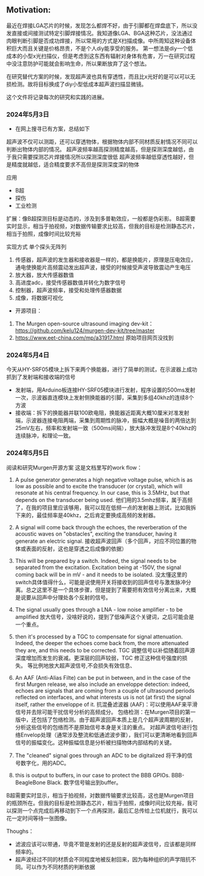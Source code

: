 ## Motivation:
最近在焊接LGA芯片的时候，发现怎么都焊不好，由于引脚都在焊盘底下，所以没发直接或间接测试特定引脚焊接情况。我知道像LGA、BGA这种芯片，没法通过肉眼判断引脚是否成功焊接，所以常用的方式是X扫描成像。中所周知这种设备体积巨大而且关键是价格昂贵，不是个人diy能享受的服务。
第一想法是diy一个低成本的小型x光扫描仪，但是考虑到这东西有辐射对身体有危害，万一在研究过程中没注意防护可能就会影响生命，所以果断放弃了这个想法。

在研究替代方案的时候，发现超声波也具有穿透性，而且比x光好的是可以可以无损检测。故将目标换成了diy小型低成本超声波扫描显微镜。

这个文件将记录每次的研究和实践的进展。

### 2024年5月3日

- 在网上搜寻已有方案，总结如下

超声波不仅可以测距，还可以穿透物体，根据物体内部不同材质反射情况不同可以判断出物体内部的情况。 
超声波频率越高探测精度越高，但是探测深度越低，由于我只需要探测芯片焊接情况所以探测深度很低
超声波频率越低穿透性越好，但是精度就越低，适合精度要求不高但是探测深度深的物体

应用
- B超
- 探伤
- 工业检测

扩展：像B超探测目标是动态的，涉及到多普勒效应，一般都是伪彩影。 B超需要实时显示，相当于拍视频，对数据传输要求比较高，但我的目标是检测静态芯片，相当于拍照，成像时间比较充裕

实现方式
单个探头无阵列
1. 传感器，超声波的发生器和接收器是一样的，都是换能片，原理是压电效应，通电使换能片高频震动发出超声波，接受的时候接受声波导致震动产生电压
2. 放大器，放大传感器数值
3. 高进度adc，接受传感器数值并转化为数字信号
3. 控制器，超声波频率，接受和处理传感器数据
4. 成像，将数据可视化

- 开源项目：
1. The Murgen open-source ultrasound imaging dev-kit： https://github.com/kelu124/murgen-dev-kit/tree/master
2. https://www.eet-china.com/mp/a31917.html 原始项目网页没找到  

### 2024年5月4日

今天从HY-SRF05模块上拆下来两个换能器，进行了简单的测试，在示波器上成功抓到了发射端和接收端的信号
- 发射端，用Arduino板连接HY-SRF05模块进行发射，程序设置的500ms发射一次，示波器直连模块上发射侧换能器的引脚，采集到多组40khz的连续8个方波
- 接收端：拆下的换能器并联100欧电阻，换能器近距离大概10厘米对准发射端，示波器连接电阻两端，采集到周期性的脉冲，振幅大概是噪音的两倍达到25mV左右，频率和发射端一致（500ms间隔），放大脉冲发现是8个40khz的连续脉冲，和理论一致。

### 2024年5月5日

阅读和研究Murgen开源方案
这是文档里写的work flow：
1. A pulse generator generates a high negative voltage pulse, which is as low as possible and to excite the transducer (or crystal), which will resonate at his central frequency. In our case, this is 3.5MHz, but that depends on the transducer being used.
他们用的3.5mhz频率，属于高频了，在我的项目里应该够用，我可以现在低频一点的发射器上测试，比如我拆下来的，最佳频率是40khz，之后肯定要换成高频的发射器。

2. A signal will come back through the echoes, the reverberation of the acoustic waves on "obstacles", exciting the transducer, having it generate an electric signal.
接收超声波回声（多个回声，对应不同位置的物体或表面的反射，这也是穿透之后成像的依据）

3. This will be prepared by a switch. Indeed, the signal needs to be separated from the excitation. Excitation being at -150V, the signal coming back will be in mV - and it needs to be isolated.
没太懂这里的switch具体值得什么，可能是说使用开关将接收到的回声信号与激发脉冲分离。总之这里不是一个具体步骤，但是提到了需要把有效信号分离出来，大概是说要从回声中分理处各个反射的信号。

4. The signal usually goes through a LNA - low noise amplifier - to be amplified
放大信号，没啥好说的，提到了低噪声这个关键词，之后可能会是一个重点。

5. then it's processed by a TGC to compensate for signal attenuation. Indeed, the deeper the echoes come back from, the more attenuated they are, and this needs to be corrected.
TGC 调整信号以补偿随着回声源深度增加而发生的衰减。更深层的回声较弱，TGC 修正这种信号强度的损失。
等比例地放大超声波信号,不会损失有效信息、

6. An AAF (Anti-Alias Filte) can be put in between, and in the case of the first Murgen release, we also include an enveloppe detection: indeed, echoes are signals that are coming from a couple of ultrasound periods reflected on interfaces, and what interests us is not (at first) the signal itself, rather the enveloppe of it.
抗混叠滤波器 (AAF)：可以使用AAF来平滑信号并去除可能干扰信号分析的高频成分。
包络检测：在Murgen项目的第一版中，还包括了包络检测。由于超声波回声本质上是几个超声波周期的反射，分析这些信号的包络而不是原始信号本身是关注的重点。
对超声波信号进行包络Envelop处理（通常涉及整流和低通滤波步骤），我们可以更清晰地看到回声信号的振幅变化。这种振幅信息是分析被扫描物体内部结构的关键。

7. The "cleaned" signal goes through an ADC to be digitalized
将干净的信号数字化，用的ADC。

8. this is output to buffers, in our case to protect the BBB GPIOs.
BBB- BeagleBone Black. 数字信号输出到buffer。


B超需要实时显示，相当于拍视频，对数据传输要求比较高，这也是Murgen项目的瓶颈所在。但我的目标是检测静态芯片，相当于拍照，成像时间比较充裕，我可以探测一个点完成后再移动到下一个点再探测，最后汇总传给上位机就行，我可以花一定时间等待一张图像。

Thoughs：
- 滤波应该可以带通，毕竟不管是发射的还是反射的超声波信号，应该都是同样频率的。
- 超声波经过不同的材质会不同程度地被反射回来，因为每种组织的声学阻抗不同。可以作为不同材质的判断依据